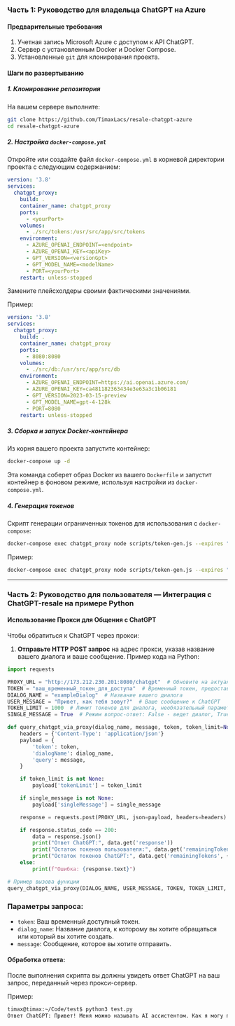 ### Часть 1: Руководство для владельца ChatGPT на Azure 

#### Предварительные требования

1. Учетная запись Microsoft Azure с доступом к API ChatGPT.
2. Сервер с установленным Docker и Docker Compose.
3. Установленные `git` для клонирования проекта.

#### Шаги по развертыванию

##### 1. Клонирование репозитория

На вашем сервере выполните:

```bash
git clone https://github.com/TimaxLacs/resale-chatgpt-azure
cd resale-chatgpt-azure
```

##### 2. Настройка `docker-compose.yml`

Откройте или создайте файл `docker-compose.yml` в корневой директории проекта с следующим содержанием:

```yaml
version: '3.8'
services:
  chatgpt_proxy:
    build: .
    container_name: chatgpt_proxy
    ports:
      - <yourPort>
    volumes:
      - ./src/tokens:/usr/src/app/src/tokens
    environment:
      - AZURE_OPENAI_ENDPOINT=<endpoint>
      - AZURE_OPENAI_KEY=<apiKey>
      - GPT_VERSION=<versionGpt>
      - GPT_MODEL_NAME=<modelName>
      - PORT=<yourPort>
    restart: unless-stopped
```

Замените плейсхолдеры своими фактическими значениями. 

Пример:
```yaml
version: '3.8'
services:
  chatgpt_proxy:
    build: .
    container_name: chatgpt_proxy
    ports:
      - 8080:8080
    volumes:
      - ./src/db:/usr/src/app/src/db
    environment:
      - AZURE_OPENAI_ENDPOINT=https://ai.openai.azure.com/
      - AZURE_OPENAI_KEY=ca481182363434e3e63a3c1b06181
      - GPT_VERSION=2023-03-15-preview
      - GPT_MODEL_NAME=gpt-4-128k
      - PORT=8080
    restart: unless-stopped
```


##### 3. Сборка и запуск Docker-контейнера

Из корня вашего проекта запустите контейнер:

```bash
docker-compose up -d
```

Эта команда соберет образ Docker из вашего `Dockerfile` и запустит контейнер в фоновом режиме, используя настройки из `docker-compose.yml`.

##### 4. Генерация токенов
Скрипт генерации ограниченных токенов для использования с `docker-compose`:

```bash
docker-compose exec chatgpt_proxy node scripts/token-gen.js --expires "<dateRestriction>" --userTokenLimit <maxPromtToken> --chatGptTokenLimit <maxCompletionToken>
```
Пример:
```bash
docker-compose exec chatgpt_proxy node scripts/token-gen.js --expires "2024-06-14" --userTokenLimit 150 --chatGptTokenLimit 150
```


---


### Часть 2: Руководство для пользователя — Интеграция с ChatGPT-resale на примере Python

#### Использование Прокси для Общения с ChatGPT

Чтобы обратиться к ChatGPT через прокси:

1. **Отправьте HTTP POST запрос** на адрес прокси, указав название вашего диалога и ваше сообщение. Пример кода на Python:

```python
import requests

PROXY_URL = "http://173.212.230.201:8080/chatgpt"  # Обновите на актуальный адрес прокси
TOKEN = "ваш_временный_токен_для_доступа"  # Временный токен, предоставленный администратором прокси
DIALOG_NAME = "exampleDialog"  # Название вашего диалога
USER_MESSAGE = "Привет, как тебя зовут?"  # Ваше сообщение к ChatGPT
TOKEN_LIMIT = 1000  # Лимит токенов для диалога, необязательный параметр
SINGLE_MESSAGE = True  # Режим вопрос-ответ: False - ведет диалог, True - только один запрос и ответ

def query_chatgpt_via_proxy(dialog_name, message, token, token_limit=None, single_message=None):
    headers = {'Content-Type': 'application/json'}
    payload = {
        'token': token,
        'dialogName': dialog_name,
        'query': message,
    }

    if token_limit is not None:
        payload['tokenLimit'] = token_limit

    if single_message is not None:
        payload['singleMessage'] = single_message

    response = requests.post(PROXY_URL, json=payload, headers=headers)

    if response.status_code == 200:
        data = response.json()
        print("Ответ ChatGPT:", data.get('response'))
        print("Остаток токенов пользователя:", data.get('remainingTokens', {}).get('remainingUserTokens'))
        print("Остаток токенов ChatGPT:", data.get('remainingTokens', {}).get('remainingChatGptTokens'))
    else:
        print(f"Ошибка: {response.text}")

# Пример вызова функции
query_chatgpt_via_proxy(DIALOG_NAME, USER_MESSAGE, TOKEN, TOKEN_LIMIT, SINGLE_MESSAGE)
```

### Параметры запроса:

- `token`: Ваш временный доступный токен.
- `dialog_name`: Название диалога, к которому вы хотите обращаться или который вы хотите создать.
- `message`: Сообщение, которое вы хотите отправить.

#### Обработка ответа:

После выполнения скрипта вы должны увидеть ответ ChatGPT на ваш запрос, переданный через прокси-сервер.

Пример:
```bash
timax@timax:~/Code/test$ python3 test.py 
Ответ ChatGPT: Привет! Меня можно называть AI ассистентом. Как я могу помочь вам сегодня?
```
